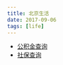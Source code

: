 ```yaml
---
title: 北京生活
date: 2017-09-06
tags: [life]
---
```



- [公积金查询](http://www.bjgjj.gov.cn/ywxtgn/201606/t20160623_3924.html)
- [社保查询](http://www.bjrbj.gov.cn/csibiz/indinfo/login.jsp)

